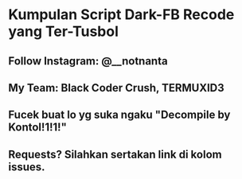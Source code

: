 
# Kumpulan Script Dark-FB Recode yang Ter-Tusbol

## Follow Instagram: @__notnanta 
## My Team: Black Coder Crush, TERMUXID3
## Fucek buat lo yg suka ngaku "Decompile by Kontol!1!1!"
## Requests? Silahkan sertakan link di kolom issues.
